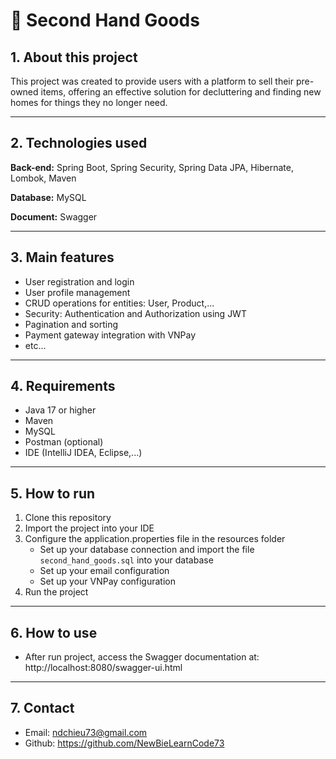 # 👜 Second Hand Goods
## 1. About this project
This project was created to provide users with a platform to sell their pre-owned items, offering an effective solution for decluttering and finding new homes for things they no longer need.

---

## 2. Technologies used
**Back-end:** Spring Boot, Spring Security, Spring Data JPA, Hibernate, Lombok, Maven

**Database:** MySQL

**Document:** Swagger

---

## 3. Main features
- User registration and login
- User profile management
- CRUD operations for entities: User, Product,...
- Security: Authentication and Authorization using JWT
- Pagination and sorting
- Payment gateway integration with VNPay
- etc...

---

## 4. Requirements
- Java 17 or higher
- Maven
- MySQL
- Postman (optional)
- IDE (IntelliJ IDEA, Eclipse,...)

---

## 5. How to run
1. Clone this repository
2. Import the project into your IDE
3. Configure the application.properties file in the resources folder
   - Set up your database connection and import the file `second_hand_goods.sql` into your database
   - Set up your email configuration
   - Set up your VNPay configuration
4. Run the project

---

## 6. How to use
- After run project, access the Swagger documentation at: http://localhost:8080/swagger-ui.html

---

## 7. Contact
- Email: [ndchieu73@gmail.com](mailto:ndchieu73@gmail.com)
- Github: https://github.com/NewBieLearnCode73